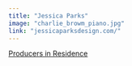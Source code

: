 ```yaml
---
title: "Jessica Parks"
image: "charlie_browm_piano.jpg"
link: "jessicaparksdesign.com/"
---
```


[Producers in Residence](/affiliated-artists/producers-in-residence)